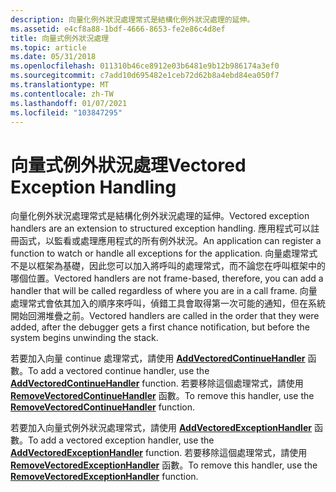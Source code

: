 ```yaml
---
description: 向量化例外狀況處理常式是結構化例外狀況處理的延伸。
ms.assetid: e4cf8a88-1bdf-4666-8653-fe2e86c4d8ef
title: 向量式例外狀況處理
ms.topic: article
ms.date: 05/31/2018
ms.openlocfilehash: 011310b46ce8912e03b6481e9b12b986174a3ef0
ms.sourcegitcommit: c7add10d695482e1ceb72d62b8a4ebd84ea050f7
ms.translationtype: MT
ms.contentlocale: zh-TW
ms.lasthandoff: 01/07/2021
ms.locfileid: "103847295"
---
```

# <a name="vectored-exception-handling"></a><span data-ttu-id="0b421-103">向量式例外狀況處理</span><span class="sxs-lookup"><span data-stu-id="0b421-103">Vectored Exception Handling</span></span>

<span data-ttu-id="0b421-104">向量化例外狀況處理常式是結構化例外狀況處理的延伸。</span><span class="sxs-lookup"><span data-stu-id="0b421-104">Vectored exception handlers are an extension to structured exception handling.</span></span> <span data-ttu-id="0b421-105">應用程式可以註冊函式，以監看或處理應用程式的所有例外狀況。</span><span class="sxs-lookup"><span data-stu-id="0b421-105">An application can register a function to watch or handle all exceptions for the application.</span></span> <span data-ttu-id="0b421-106">向量處理常式不是以框架為基礎，因此您可以加入將呼叫的處理常式，而不論您在呼叫框架中的哪個位置。</span><span class="sxs-lookup"><span data-stu-id="0b421-106">Vectored handlers are not frame-based, therefore, you can add a handler that will be called regardless of where you are in a call frame.</span></span> <span data-ttu-id="0b421-107">向量處理常式會依其加入的順序來呼叫，偵錯工具會取得第一次可能的通知，但在系統開始回溯堆疊之前。</span><span class="sxs-lookup"><span data-stu-id="0b421-107">Vectored handlers are called in the order that they were added, after the debugger gets a first chance notification, but before the system begins unwinding the stack.</span></span>

<span data-ttu-id="0b421-108">若要加入向量 continue 處理常式，請使用 [**AddVectoredContinueHandler**](/windows/win32/api/errhandlingapi/nf-errhandlingapi-addvectoredcontinuehandler) 函數。</span><span class="sxs-lookup"><span data-stu-id="0b421-108">To add a vectored continue handler, use the [**AddVectoredContinueHandler**](/windows/win32/api/errhandlingapi/nf-errhandlingapi-addvectoredcontinuehandler) function.</span></span> <span data-ttu-id="0b421-109">若要移除這個處理常式，請使用 [**RemoveVectoredContinueHandler**](/windows/win32/api/errhandlingapi/nf-errhandlingapi-removevectoredcontinuehandler) 函數。</span><span class="sxs-lookup"><span data-stu-id="0b421-109">To remove this handler, use the [**RemoveVectoredContinueHandler**](/windows/win32/api/errhandlingapi/nf-errhandlingapi-removevectoredcontinuehandler) function.</span></span>

<span data-ttu-id="0b421-110">若要加入向量式例外狀況處理常式，請使用 [**AddVectoredExceptionHandler**](/windows/win32/api/errhandlingapi/nf-errhandlingapi-addvectoredexceptionhandler) 函數。</span><span class="sxs-lookup"><span data-stu-id="0b421-110">To add a vectored exception handler, use the [**AddVectoredExceptionHandler**](/windows/win32/api/errhandlingapi/nf-errhandlingapi-addvectoredexceptionhandler) function.</span></span> <span data-ttu-id="0b421-111">若要移除這個處理常式，請使用 [**RemoveVectoredExceptionHandler**](/windows/win32/api/errhandlingapi/nf-errhandlingapi-removevectoredexceptionhandler) 函數。</span><span class="sxs-lookup"><span data-stu-id="0b421-111">To remove this handler, use the [**RemoveVectoredExceptionHandler**](/windows/win32/api/errhandlingapi/nf-errhandlingapi-removevectoredexceptionhandler) function.</span></span>

 

 

